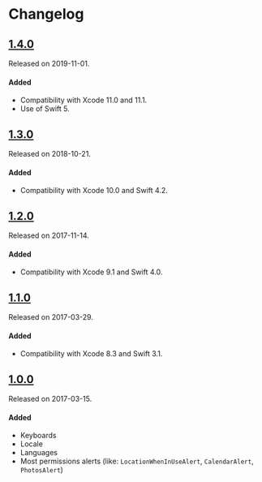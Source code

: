 # Changelog

## [1.4.0](https://github.com/PGSSoft/AutoMate-ModelGenie/releases/tag/1.4.0)
Released on 2019-11-01.

#### Added
- Compatibility with Xcode 11.0 and 11.1. 
- Use of Swift 5.

## [1.3.0](https://github.com/PGSSoft/AutoMate-ModelGenie/releases/tag/1.3.0)
Released on 2018-10-21.

#### Added
- Compatibility with Xcode 10.0 and Swift 4.2.

## [1.2.0](https://github.com/PGSSoft/AutoMate-ModelGenie/releases/tag/1.2.0)
Released on 2017-11-14.

#### Added
- Compatibility with Xcode 9.1 and Swift 4.0.

## [1.1.0](https://github.com/PGSSoft/AutoMate-ModelGenie/releases/tag/1.1.0)
Released on 2017-03-29.

#### Added
- Compatibility with Xcode 8.3 and Swift 3.1.

## [1.0.0](https://github.com/PGSSoft/AutoMate-ModelGenie/releases/tag/1.0.0)
Released on 2017-03-15.

#### Added
- Keyboards
- Locale
- Languages
- Most permissions alerts (like: `LocationWhenInUseAlert`, `CalendarAlert`, `PhotosAlert`)
